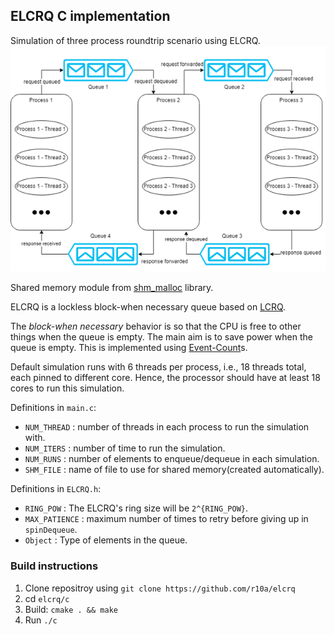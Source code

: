 ## ELCRQ C implementation

Simulation of three process roundtrip scenario using ELCRQ.
![round-trip scenario](../scenario-roundtrip.png)

Shared memory module from [shm_malloc](https://github.com/ChrisDodd/shm_malloc) library.

ELCRQ is a lockless block-when necessary queue based on [LCRQ](http://www.cs.tau.ac.il/~mad/publications/ppopp2013-x86queues.pdf).

The _block-when necessary_ behavior is so that the CPU is free to other things when the queue is empty. The main aim is to save power when the queue is empty. This is implemented using [Event-Count](http://www.1024cores.net/home/lock-free-algorithms/eventcounts)s.

Default simulation runs with 6 threads per process, i.e., 18 threads total, each pinned to different core.
Hence, the processor should have at least 18 cores to run this simulation.

Definitions in `main.c`:
- `NUM_THREAD` : number of threads in each process to run the simulation with.
- `NUM_ITERS` : number of time to run the simulation.
- `NUM_RUNS` : number of elements to enqueue/dequeue in each simulation.
- `SHM_FILE` : name of file to use for shared memory(created automatically).

Definitions in `ELCRQ.h`:
- `RING_POW` : The ELCRQ's ring size will be `2^{RING_POW}`.
- `MAX_PATIENCE` : maximum number of times to retry before giving up in `spinDequeue`.
- `Object` : Type of elements in the queue.

### Build instructions

1. Clone repositroy using `git clone https://github.com/r10a/elcrq`
2. cd `elcrq/c`
3. Build: `cmake . && make`
4. Run `./c`